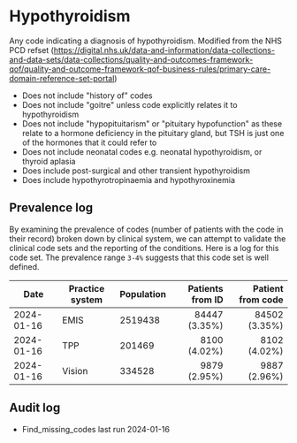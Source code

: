 # Hypothyroidism

Any code indicating a diagnosis of hypothyroidism. Modified from the NHS PCD refset (https://digital.nhs.uk/data-and-information/data-collections-and-data-sets/data-collections/quality-and-outcomes-framework-qof/quality-and-outcome-framework-qof-business-rules/primary-care-domain-reference-set-portal)

- Does not include "history of" codes
- Does not include "goitre" unless code explicitly relates it to hypothyroidism
- Does not include "hypopituitarism" or "pituitary hypofunction" as these relate to a hormone deficiency in the pituitary gland, but TSH is just one of the hormones that it could refer to
- Does not include neonatal codes e.g. neonatal hypothyroidism, or thyroid aplasia
- Does include post-surgical and other transient hypothyroidism
- Does include hypothyrotropinaemia and hypothyroxinemia

## Prevalence log

By examining the prevalence of codes (number of patients with the code in their record) broken down by clinical system, we can attempt to validate the clinical code sets and the reporting of the conditions. Here is a log for this code set. The prevalence range `3-4%` suggests that this code set is well defined.

| Date       | Practice system | Population | Patients from ID | Patient from code |
| ---------- | --------------- | ---------- | ---------------: | ----------------: |
| 2024-01-16 | EMIS            | 2519438    |    84447 (3.35%) |     84502 (3.35%) |
| 2024-01-16 | TPP             | 201469     |     8100 (4.02%) |      8102 (4.02%) |
| 2024-01-16 | Vision          | 334528     |     9879 (2.95%) |      9887 (2.96%) |

## Audit log

- Find_missing_codes last run 2024-01-16

